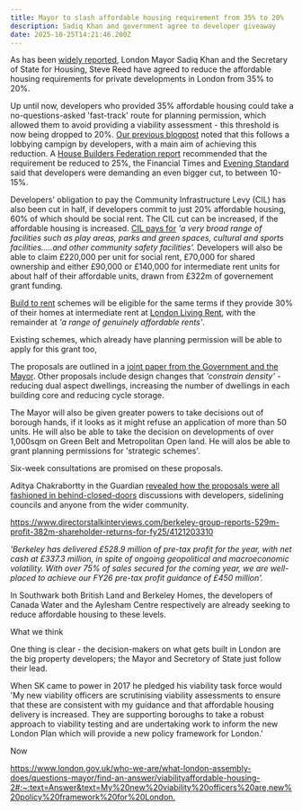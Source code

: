 ```yaml
---
title: Mayor to slash affordable housing requirement from 35% to 20%
description: Sadiq Khan and government agree to developer giveaway
date: 2025-10-25T14:21:46.200Z
---
```

As has been [widely reported](https://www.theguardian.com/society/2025/oct/23/ministers-confirm-plans-to-reduce-londons-affordable-housing-quotas), London Mayor Sadiq Khan and the Secretary of State for Housing, Steve Reed have agreed to reduce the affordable housing requirements for private developments in London from 35% to 20%.  

Up until now, developers who provided 35% affordable housing could take a no-questions-asked 'fast-track' route for planning permission, which allowed them to avoid providing a viability assessment - this threshold is now being dropped to 20%.  [Our previous blogpost](https://www.35percent.org/posts/nearly-1-000-empty-homes-on-the-aylesbury-estate/) noted that this follows a lobbying campign by developers, with a main aim of achieving this reduction.  A [House Builders Federation report](https://www.hbf.co.uk/documents/14913/Mind_the_Gap_Examining_Londons_housing_shortfall.pdf) recommended that the requirement be reduced to 25%, the Financial Times and [Evening Standard](https://www.standard.co.uk/news/london/housing-crisis-sadiq-khan-affordable-homes-rule-gla-mayor-b1250874.html) said that developers were demanding an even bigger cut, to between 10-15%. 

Developers' obligation to pay the Community Infrastructure Levy (CIL) has also been cut in half, if developers commit to just 20% affordable housing, 60% of which should be social rent.  The CIL cut can be increased, if the affordable housing is increased.  [CIL pays for](https://assets.publishing.service.gov.uk/media/5a7969dc40f0b63d72fc59ba/1897278.pdf) *'a very broad range of facilities such as play areas, parks and green spaces, cultural and sports facilities.....and other community safety facilities'.*  Developers will also be able to claim £220,000 per unit for social rent, £70,000 for shared ownership and either £90,000 or £140,000 for intermediate rent units for about half of their affordable units, drawn from £322m of governement grant funding.

[Build to rent](https://www.gov.uk/guidance/build-to-rent) schemes will  be eligible for the same terms if they provide 30% of their homes at intermediate rent at [London Living Rent](https://www.london.gov.uk/programmes-strategies/housing-and-land/buying-and-owning-home/london-living-rent), with the remainder at *'a range of genuinely affordable rents'*.

Existing schemes, which already have planning permission will be able to apply for this grant too,

The proposals are outlined in a [joint paper from the Government and the Mayor](https://assets.publishing.service.gov.uk/media/68fa1ab730c331c88be6f00a/support-for-house-building-in-london.pdf).  Other proposals include design changes that  *'constrain density'* - reducing dual aspect dwellings, increasing the number of dwellings in each building core and reducing cycle storage. 

The Mayor will also be given greater powers to take decisions out of borough hands, if it looks as it might refuse an application of more than 50 units.  He will also be able to take the decision on developments of over 1,000sqm on Green Belt and Metropolitan Open land.  He will alos be able to grant planning permissions for 'strategic schemes'.

Six-week consultations are promised on these proposals.  

Aditya Chakrabortty in the Guardian [revealed how the proposals were all fashioned in behind-closed-doors](https://www.theguardian.com/commentisfree/2025/oct/15/labour-housing-memo-leak-steve-reed) discussions with developers, sidelining councils and anyone from the wider community.

<https://www.directorstalkinterviews.com/berkeley-group-reports-529m-profit-382m-shareholder-returns-for-fy25/4121203310>

*'Berkeley has delivered £528.9 million of pre-tax profit for the year, with net cash at £337.3 million, in spite of ongoing geopolitical and macroeconomic volatility.  With over 75% of sales secured for the coming year, we are well-placed to achieve our FY26 pre-tax profit guidance of £450 million'.* 

In Southwark both British Land and Berkeley Homes, the developers of Canada Water and the Aylesham Centre respectively are already seeking to reduce affordable housing to these levels.

What we think

One thing is clear - the decision-makers on what gets built in London are the big property developers; the Mayor and Secretory of State just follow their lead.

When SK came to power in 2017 he pledged his viability task force would 'My new viability officers are scrutinising viability assessments to ensure that these are consistent with my guidance and that affordable housing delivery is increased. They are supporting boroughs to take a robust approach to viability testing and are undertaking work to inform the new London Plan which will provide a new policy framework for London.'

Now 



<https://www.london.gov.uk/who-we-are/what-london-assembly-does/questions-mayor/find-an-answer/viabilityaffordable-housing-2#:~:text=Answer&text=My%20new%20viability%20officers%20are,new%20policy%20framework%20for%20London.>